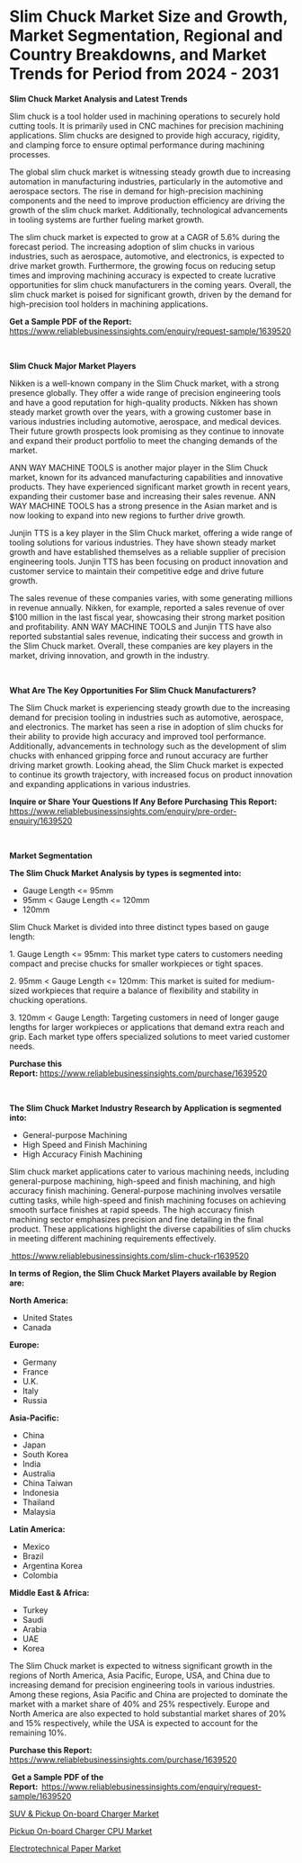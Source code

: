 <p><h1>Slim Chuck Market Size and Growth, Market Segmentation, Regional and Country Breakdowns, and Market Trends for Period from 2024 -  2031</h1></p><p><strong>Slim Chuck Market Analysis and Latest Trends</strong></p>
<p><p>Slim chuck is a tool holder used in machining operations to securely hold cutting tools. It is primarily used in CNC machines for precision machining applications. Slim chucks are designed to provide high accuracy, rigidity, and clamping force to ensure optimal performance during machining processes.</p><p>The global slim chuck market is witnessing steady growth due to increasing automation in manufacturing industries, particularly in the automotive and aerospace sectors. The rise in demand for high-precision machining components and the need to improve production efficiency are driving the growth of the slim chuck market. Additionally, technological advancements in tooling systems are further fueling market growth.</p><p>The slim chuck market is expected to grow at a CAGR of 5.6% during the forecast period. The increasing adoption of slim chucks in various industries, such as aerospace, automotive, and electronics, is expected to drive market growth. Furthermore, the growing focus on reducing setup times and improving machining accuracy is expected to create lucrative opportunities for slim chuck manufacturers in the coming years. Overall, the slim chuck market is poised for significant growth, driven by the demand for high-precision tool holders in machining applications.</p></p>
<p><strong>Get a Sample PDF of the Report:&nbsp;</strong> <a href="https://www.reliablebusinessinsights.com/enquiry/request-sample/1639520">https://www.reliablebusinessinsights.com/enquiry/request-sample/1639520</a></p>
<p>&nbsp;</p>
<p><strong>Slim Chuck Major Market Players</strong></p>
<p><p>Nikken is a well-known company in the Slim Chuck market, with a strong presence globally. They offer a wide range of precision engineering tools and have a good reputation for high-quality products. Nikken has shown steady market growth over the years, with a growing customer base in various industries including automotive, aerospace, and medical devices. Their future growth prospects look promising as they continue to innovate and expand their product portfolio to meet the changing demands of the market. </p><p>ANN WAY MACHINE TOOLS is another major player in the Slim Chuck market, known for its advanced manufacturing capabilities and innovative products. They have experienced significant market growth in recent years, expanding their customer base and increasing their sales revenue. ANN WAY MACHINE TOOLS has a strong presence in the Asian market and is now looking to expand into new regions to further drive growth.</p><p>Junjin TTS is a key player in the Slim Chuck market, offering a wide range of tooling solutions for various industries. They have shown steady market growth and have established themselves as a reliable supplier of precision engineering tools. Junjin TTS has been focusing on product innovation and customer service to maintain their competitive edge and drive future growth.</p><p>The sales revenue of these companies varies, with some generating millions in revenue annually. Nikken, for example, reported a sales revenue of over $100 million in the last fiscal year, showcasing their strong market position and profitability. ANN WAY MACHINE TOOLS and Junjin TTS have also reported substantial sales revenue, indicating their success and growth in the Slim Chuck market. Overall, these companies are key players in the market, driving innovation, and growth in the industry.</p></p>
<p>&nbsp;</p>
<p><strong>What Are The Key Opportunities For Slim Chuck Manufacturers?</strong></p>
<p><p>The Slim Chuck market is experiencing steady growth due to the increasing demand for precision tooling in industries such as automotive, aerospace, and electronics. The market has seen a rise in adoption of slim chucks for their ability to provide high accuracy and improved tool performance. Additionally, advancements in technology such as the development of slim chucks with enhanced gripping force and runout accuracy are further driving market growth. Looking ahead, the Slim Chuck market is expected to continue its growth trajectory, with increased focus on product innovation and expanding applications in various industries.</p></p>
<p><strong>Inquire or Share Your Questions If Any Before Purchasing This Report:</strong> <a href="https://www.reliablebusinessinsights.com/enquiry/pre-order-enquiry/1639520">https://www.reliablebusinessinsights.com/enquiry/pre-order-enquiry/1639520</a></p>
<p>&nbsp;</p>
<p><strong>Market Segmentation</strong></p>
<p><strong>The Slim Chuck Market Analysis by types is segmented into:</strong></p>
<p><ul><li>Gauge Length <= 95mm</li><li>95mm < Gauge Length <= 120mm</li><li>120mm <Gauge Length</li></ul></p>
<p><p>Slim Chuck Market is divided into three distinct types based on gauge length: </p><p>1. Gauge Length <= 95mm: This market type caters to customers needing compact and precise chucks for smaller workpieces or tight spaces.</p><p>2. 95mm < Gauge Length <= 120mm: This market is suited for medium-sized workpieces that require a balance of flexibility and stability in chucking operations.</p><p>3. 120mm < Gauge Length: Targeting customers in need of longer gauge lengths for larger workpieces or applications that demand extra reach and grip. Each market type offers specialized solutions to meet varied customer needs.</p></p>
<p><strong>Purchase this Report:&nbsp;</strong><a href="https://www.reliablebusinessinsights.com/purchase/1639520">https://www.reliablebusinessinsights.com/purchase/1639520</a></p>
<p>&nbsp;</p>
<p><strong>The Slim Chuck Market Industry Research by Application is segmented into:</strong></p>
<p><ul><li>General-purpose Machining</li><li>High Speed and Finish Machining</li><li>High Accuracy Finish Machining</li></ul></p>
<p><p>Slim chuck market applications cater to various machining needs, including general-purpose machining, high-speed and finish machining, and high accuracy finish machining. General-purpose machining involves versatile cutting tasks, while high-speed and finish machining focuses on achieving smooth surface finishes at rapid speeds. The high accuracy finish machining sector emphasizes precision and fine detailing in the final product. These applications highlight the diverse capabilities of slim chucks in meeting different machining requirements effectively.</p></p>
<p><a href="https://www.reliablebusinessinsights.com/slim-chuck-r1639520">&nbsp;https://www.reliablebusinessinsights.com/slim-chuck-r1639520</a></p>
<p><strong>In terms of Region, the Slim Chuck Market Players available by Region are:</strong></p>
<p>
    <p> <strong> North America: </strong>
        <ul>
            <li>United States</li>
            <li>Canada</li>
        </ul>
        </p> 
    <p> <strong> Europe: </strong>
        <ul>
            <li>Germany</li>
            <li>France</li>
            <li>U.K.</li>
            <li>Italy</li>
            <li>Russia</li>
        </ul>
        </p> 
    <p> <strong> Asia-Pacific: </strong>
        <ul>
            <li>China</li>
            <li>Japan</li>
            <li>South Korea</li>
            <li>India</li>
            <li>Australia</li>
            <li>China Taiwan</li>
            <li>Indonesia</li>
            <li>Thailand</li>
            <li>Malaysia</li>
        </ul>
        </p> 
    <p> <strong> Latin America: </strong>
        <ul>
            <li>Mexico</li>
            <li>Brazil</li>
            <li>Argentina Korea</li>
            <li>Colombia</li>
        </ul>
        </p> 
    <p> <strong> Middle East & Africa: </strong>
        <ul>
            <li>Turkey</li>
            <li>Saudi</li>
            <li>Arabia</li>
            <li>UAE</li>
            <li>Korea</li>
        </ul>
    </p>
    </p>
<p><p>The Slim Chuck market is expected to witness significant growth in the regions of North America, Asia Pacific, Europe, USA, and China due to increasing demand for precision engineering tools in various industries. Among these regions, Asia Pacific and China are projected to dominate the market with a market share of 40% and 25% respectively. Europe and North America are also expected to hold substantial market shares of 20% and 15% respectively, while the USA is expected to account for the remaining 10%.</p></p>
<p><strong>Purchase this Report: </strong><a href="https://www.reliablebusinessinsights.com/purchase/1639520">https://www.reliablebusinessinsights.com/purchase/1639520</a></p>
<p>&nbsp;<strong>Get a Sample PDF of the Report:&nbsp;&nbsp;</strong><a href="https://www.reliablebusinessinsights.com/enquiry/request-sample/1639520">https://www.reliablebusinessinsights.com/enquiry/request-sample/1639520</a></p>
<p><strong></strong></p>
<p><p><a href="https://github.com/amandajanedonnelly/Market-Research-Report-List-1/blob/main/suv-pickup-on-board-charger-market.md">SUV & Pickup On-board Charger Market</a></p><p><a href="https://github.com/ChloeConn57/Market-Research-Report-List-1/blob/main/pickup-on-board-charger-cpu-market.md">Pickup On-board Charger CPU Market</a></p><p><a href="https://view.publitas.com/reportprime-1/market-forecast-global-electrotechnical-paper-trends-and-impact-analysis-2024-2031-by-application-transformers-cables-motors-others-and-by-type-presspaperr-crepe-paperr-others/">Electrotechnical Paper Market</a></p></p>